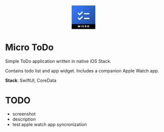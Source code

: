 <p align="center">
<img src="../assets/MicroToDo-icon.png" width="15%" alt="MicroToDo Logo" />
</p>

#  Micro ToDo

Simple ToDo application written in native iOS Stack.

Contains todo list and app widget.
Includes a companion Apple Watch app.

**Stack**: SwiftUI, CoreData

# TODO

- screenshot
- description
- test apple watch app syncronization
